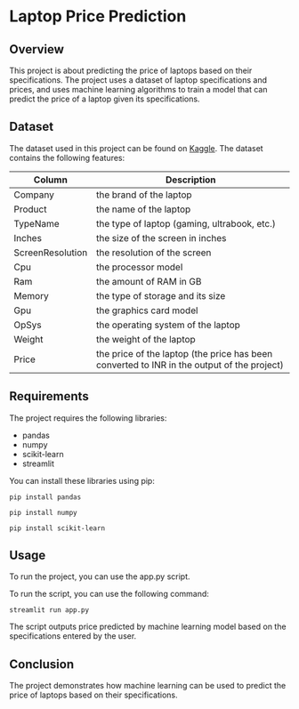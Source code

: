 # Laptop Price Prediction

## Overview
This project is about predicting the price of laptops based on their specifications. The project uses a dataset of laptop specifications and prices, and uses machine learning algorithms to train a model that can predict the price of a laptop given its specifications.

## Dataset
The dataset used in this project can be found on [Kaggle][dataset]. The dataset contains the following features:

| Column | Description |
| ------ | ------ |
| Company | the brand of the laptop |
| Product | the name of the laptop |
|TypeName | the type of laptop (gaming, ultrabook, etc.) |
|Inches | the size of the screen in inches |
|ScreenResolution | the resolution of the screen |
|Cpu | the processor model |
|Ram | the amount of RAM in GB |
|Memory | the type of storage and its size |
|Gpu | the graphics card model |
|OpSys | the operating system of the laptop |
|Weight | the weight of the laptop |
|Price | the price of the laptop (the price has been converted to INR in the output of the project) |



## Requirements
The project requires the following libraries:
- pandas
- numpy
- scikit-learn
- streamlit

You can install these libraries using pip:

``` pip install pandas ```

``` pip install numpy ```

``` pip install scikit-learn ```



## Usage
To run the project, you can use the app.py script. 

To run the script, you can use the following command:

``` streamlit run app.py ```

The script outputs price predicted by machine learning model based on the specifications entered by the user.



## Conclusion
The project demonstrates how machine learning can be used to predict the price of laptops based on their specifications. 

[//]: # (These are reference links used in the body of this note)
[dataset]: <https://www.kaggle.com/datasets/muhammetvarl/laptop-price>
